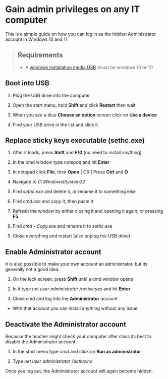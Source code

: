# Gain admin privileges on any IT computer

This is a simple guide on how you can log in as the hidden Administrator account in Windows 10 and 11

> ## Requirements
>
> - A [windows installation media USB](https://www.microsoft.com/en-us/software-download/windows10ISO) (must be windows 10 or 11)

## Boot into USB

1. Plug the USB drive into the computer

2. Open the start menu, hold **Shift** and click **Restart** then wait

3. When you see a blue **Choose an option** screen click on **Use a device**

4. Find your USB drive in the list and click it

## Replace sticky keys executable (sethc.exe)

1. After it loads, press **Shift** and **F10** (no need to install anything)

2. In the cmd window type *notepad* and hit **Enter**

3. In notepad click **File**, then **Open** | OR | Press **Ctrl** and **O**

4. Navigate to *C:\Windows\System32*

5. Find *sethc.exe* and delete it, or rename it to something else

6. Find *cmd.exe* and copy it, then paste it

7. Refresh the window by either closing it and opening it again, or pressing **F5**

8. Find *cmd - Copy.exe* and rename it to *sethc.exe*

9. Close everything and restart (also unplug the USB drive)

## Enable Administrator account

It is also possible to make your own account an administrator, but its generally not a good idea.

1. On the lock screen, press **Shift** until a cmd window opens

2. In it type *net user administrator /active:yes* and hit **Enter**

3. Close cmd and log into the **Administrator** account

 - With that account you can install anything without any issue

## Deactivate the Administrator account

Because the teacher might check your computer after class its best to disable the Administrator account.

1. In the start menu type *cmd* and click on **Run as administrator**

2. Type *net user administrator /active:no*

Once you log out, the Administrator account will again become hidden.